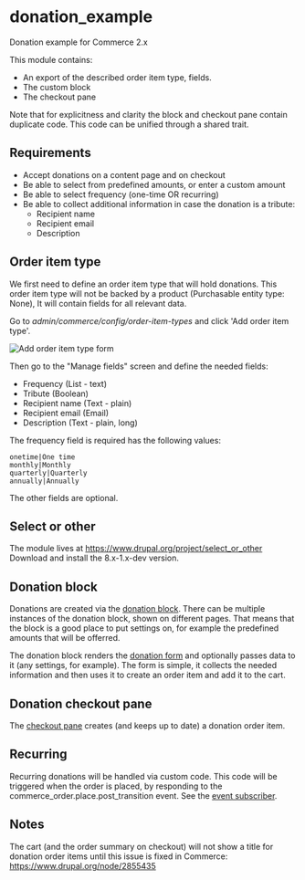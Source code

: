 # donation_example
Donation example for Commerce 2.x

This module contains:
- An export of the described order item type, fields.
- The custom block
- The checkout pane

Note that for explicitness and clarity the block and checkout pane contain duplicate code. This code can be unified through a shared trait.

Requirements
------------
- Accept donations on a content page and on checkout
- Be able to select from predefined amounts, or enter a custom amount
- Be able to select frequency (one-time OR recurring)
- Be able to collect additional information in case the donation is a tribute:
  - Recipient name
  - Recipient email
  - Description

Order item type
---------------

We first need to define an order item type that will hold donations.
This order item type will not be backed by a product (Purchasable entity type: None),
It will contain fields for all relevant data.

Go to *admin/commerce/config/order-item-types* and click 'Add order item type'.

![Add order item type form](https://github.com/bojanz/donation_example/blob/master/add-order-item-type.png?raw=true)

Then go to the "Manage fields" screen and define the needed fields:
- Frequency (List - text)
- Tribute (Boolean)
- Recipient name (Text - plain)
- Recipient email (Email)
- Description (Text - plain, long)

The frequency field is required has the following values:
```
onetime|One time
monthly|Monthly
quarterly|Quarterly
annually|Annually
```
The other fields are optional.

Select or other
---------------
The module lives at https://www.drupal.org/project/select_or_other
Download and install the 8.x-1.x-dev version.

Donation block
--------------
Donations are created via the [donation block](https://github.com/bojanz/donation_example/blob/master/src/Plugin/Block/DonationBlock.php). There can be multiple instances of the donation block, shown on different pages. That means that the block is a good place to put settings on, for example the predefined amounts that will be offerred.

The donation block renders the [donation form](https://github.com/bojanz/donation_example/blob/master/src/Form/DonationForm.php) and optionally passes data to it (any settings, for example). The form is simple, it collects the needed information and then uses it to create an order item and add it to the cart.

Donation checkout pane
----------------------
The [checkout pane](https://github.com/bojanz/donation_example/blob/master/src/Plugin/Commerce/CheckoutPane/Donation.php) creates (and keeps up to date) a donation order item.

Recurring
---------
Recurring donations will be handled via custom code. This code will be triggered when the order is placed, by responding to the commerce_order.place.post_transition event. See the [event subscriber](https://github.com/bojanz/donation_example/blob/master/src/EventSubscriber/OrderSubscriber.php). 

Notes
-----
The cart (and the order summary on checkout) will not show a title for donation order items until this issue is fixed in Commerce: https://www.drupal.org/node/2855435
